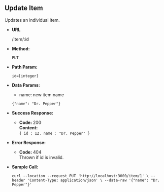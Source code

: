**Update Item**
----
Updates an individual item.

* **URL**

  /item/:id


* **Method:**

  `PUT`


* **Path Param:**

  `id=[integer]`


* **Data Params:**
  * name: new item name

  `{"name": "Dr. Pepper"}`


* **Success Response:**

    * **Code:** 200 <br />
      **Content:** <br/>`{ id : 12, name : "Dr. Pepper" }`
      

* **Error Response:**

    * **Code:** 404 <br/>
      Thrown if id is invalid.


* **Sample Call:**

  `curl --location --request PUT 'http://localhost:3000/item/1' \
  --header 'Content-Type: application/json' \
  --data-raw '{"name": "Dr. Pepper"}'`